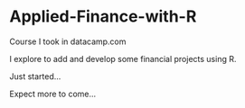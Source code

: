 # Applied-Finance-with-R
Course I took in datacamp.com

I explore to add and develop some financial projects using R. 

Just started...

Expect more to come...
